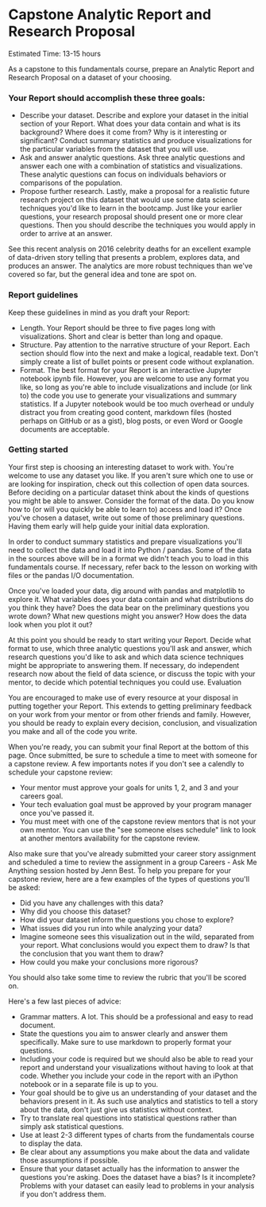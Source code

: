 
# Capstone Analytic Report and Research Proposal
Estimated Time: 13-15 hours

As a capstone to this fundamentals course, prepare an Analytic Report and Research Proposal on a dataset of your choosing. 

### Your Report should accomplish these three goals:

* Describe your dataset. Describe and explore your dataset in the initial section of your Report. What does your data contain and what is its background? Where does it come from? Why is it interesting or significant? Conduct summary statistics and produce visualizations for the particular variables from the dataset that you will use.
* Ask and answer analytic questions. Ask three analytic questions and answer each one with a combination of statistics and visualizations. These analytic questions can focus on individuals behaviors or comparisons of the population.
* Propose further research. Lastly, make a proposal for a realistic future research project on this dataset that would use some data science techniques you'd like to learn in the bootcamp. Just like your earlier questions, your research proposal should present one or more clear questions. Then you should describe the techniques you would apply in order to arrive at an answer.

See this recent analysis on 2016 celebrity deaths for an excellent example of data-driven story telling that presents a problem, explores data, and produces an answer. The analytics are more robust techniques than we've covered so far, but the general idea and tone are spot on.

### Report guidelines

Keep these guidelines in mind as you draft your Report:

* Length. Your Report should be three to five pages long with visualizations. Short and clear is better than long and opaque.
* Structure. Pay attention to the narrative structure of your Report. Each section should flow into the next and make a logical, readable text. Don't simply create a list of bullet points or present code without explanation.
* Format. The best format for your Report is an interactive Jupyter notebook ipynb file. However, you are welcome to use any format you like, so long as you're able to include visualizations and include (or link to) the code you use to generate your visualizations and summary statistics. If a Jupyter notebook would be too much overhead or unduly distract you from creating good content, markdown files (hosted perhaps on GitHub or as a gist), blog posts, or even Word or Google documents are acceptable.

### Getting started

Your first step is choosing an interesting dataset to work with. You're welcome to use any dataset you like. If you aren't sure which one to use or are looking for inspiration, check out this collection of open data sources. Before deciding on a particular dataset think about the kinds of questions you might be able to answer. Consider the format of the data. Do you know how to (or will you quickly be able to learn to) access and load it? Once you've chosen a dataset, write out some of those preliminary questions. Having them early will help guide your initial data exploration.

In order to conduct summary statistics and prepare visualizations you'll need to collect the data and load it into Python / pandas. Some of the data in the sources above will be in a format we didn't teach you to load in this fundamentals course. If necessary, refer back to the lesson on working with files or the pandas I/O documentation.

Once you've loaded your data, dig around with pandas and matplotlib to explore it. What variables does your data contain and what distributions do you think they have? Does the data bear on the preliminary questions you wrote down? What new questions might you answer? How does the data look when you plot it out?

At this point you should be ready to start writing your Report. Decide what format to use, which three analytic questions you'll ask and answer, which research questions you'd like to ask and which data science techniques might be appropriate to answering them. If necessary, do independent research now about the field of data science, or discuss the topic with your mentor, to decide which potential techniques you could use.
Evaluation

You are encouraged to make use of every resource at your disposal in putting together your Report. This extends to getting preliminary feedback on your work from your mentor or from other friends and family. However, you should be ready to explain every decision, conclusion, and visualization you make and all of the code you write.

When you're ready, you can submit your final Report at the bottom of this page. Once submitted, be sure to schedule a time to meet with someone for a capstone review. A few importants notes if you don't see a calendly to schedule your capstone review:

* Your mentor must approve your goals for units 1, 2, and 3 and your careers goal.
* Your tech evaluation goal must be approved by your program manager once you've passed it.
* You must meet with one of the capstone review mentors that is not your own mentor. You can use the "see someone elses schedule" link to look at another mentors availability for the capstone review.

Also make sure that you've already submitted your career story assignment and scheduled a time to review the assignment in a group Careers - Ask Me Anything session hosted by Jenn Best. To help you prepare for your capstone review, here are a few examples of the types of questions you'll be asked:

* Did you have any challenges with this data?
* Why did you choose this dataset?
* How did your dataset inform the questions you chose to explore?
* What issues did you run into while analyzing your data?
* Imagine someone sees this visualization out in the wild, separated from your report. What conclusions would you expect them to draw? Is that the conclusion that you want them to draw?
* How could you make your conclusions more rigorous?

You should also take some time to review the rubric that you'll be scored on.

Here's a few last pieces of advice:

* Grammar matters. A lot. This should be a professional and easy to read document.
* State the questions you aim to answer clearly and answer them specifically. Make sure to use markdown to properly format your questions.
* Including your code is required but we should also be able to read your report and understand your visualizations without having to look at that code. Whether you include your code in the report with an iPython notebook or in a separate file is up to you.
* Your goal should be to give us an understanding of your dataset and the behaviors present in it. As such use analytics and statistics to tell a story about the data, don't just give us statistics without context.
* Try to translate real questions into statistical questions rather than simply ask statistical questions.
* Use at least 2-3 different types of charts from the fundamentals course to display the data.
* Be clear about any assumptions you make about the data and validate those assumptions if possible.
* Ensure that your dataset actually has the information to answer the questions you're asking. Does the dataset have a bias? Is it incomplete? Problems with your dataset can easily lead to problems in your analysis if you don't address them.
